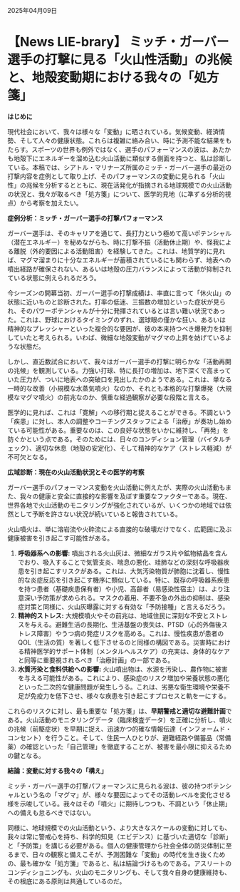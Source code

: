 2025年04月09日

# 【News LIE-brary】 ミッチ・ガーバー選手の打撃に見る「火山性活動」の兆候と、地殻変動期における我々の「処方箋」

**はじめに**

現代社会において、我々は様々な「変動」に晒されている。気候変動、経済情勢、そして人々の健康状態。これらは複雑に絡み合い、時に予測不能な結果をもたらす。スポーツの世界も例外ではなく、選手のパフォーマンスの波は、あたかも地殻下にエネルギーを溜め込む火山活動に類似する側面を持つと、私は診断している。本稿では、シアトル・マリナーズ所属のミッチ・ガーバー選手の最近の打撃内容を症例として取り上げ、そのパフォーマンスの変動に見られる「火山性」の兆候を分析するとともに、現在活発化が指摘される地球規模での火山活動の状況と、我々が取るべき「処方箋」について、医学的見地（に準ずる分析的視点）から考察を加えたい。

**症例分析：ミッチ・ガーバー選手の打撃パフォーマンス**

ガーバー選手は、そのキャリアを通じて、長打力という極めて高いポテンシャル（潜在エネルギー）を秘めながらも、時に打撃不振（活動休止期）や、怪我による離脱（外的要因による活動阻害）を経験してきた。これは、地質学的に見れば、マグマ溜まりに十分なエネルギーが蓄積されているにも関わらず、地表への噴出経路が確保されない、あるいは地殻の圧力バランスによって活動が抑制されている状態に例えられるだろう。

今シーズンの開幕当初、ガーバー選手の打撃成績は、率直に言って「休火山」の状態に近いものと診断された。打率の低迷、三振数の増加といった症状が見られ、そのパワーポテンシャルが十分に発揮されているとは言い難い状況であった。これは、野球におけるタイミングのずれ、選球眼の僅かな狂い、あるいは精神的なプレッシャーといった複合的な要因が、彼の本来持つべき爆発力を抑制していたと考えられる。いわば、微細な地殻変動がマグマの上昇を妨げているような状態だ。

しかし、直近数試合において、我々はガーバー選手の打撃に明らかな「活動再開の兆候」を観測している。力強い打球、特に長打の増加は、地下深くで高まっていた圧力が、ついに地表への突破口を見出したかのようである。これは、単なる一時的な改善（小規模な水蒸気噴火）なのか、それとも本格的な打撃爆発（大規模なマグマ噴火）の前兆なのか、慎重な経過観察が必要な段階と言える。

医学的に見れば、これは「寛解」への移行期と捉えることができる。不調という「疾患」に対し、本人の調整やコーチングスタッフによる「治療」が奏功し始めている可能性がある。重要なのは、この良好な状態をいかに維持し、「再発」を防ぐかという点である。そのためには、日々のコンディション管理（バイタルチェック）、適切な休息（地殻の安定化）、そして精神的なケア（ストレス軽減）が不可欠となる。

**広域診断：現在の火山活動状況とその医学的考察**

ガーバー選手のパフォーマンス変動を火山活動に例えたが、実際の火山活動もまた、我々の健康と安全に直接的な影響を及ぼす重要なファクターである。現在、世界各地で火山活動のモニタリングが強化されているが、いくつかの地域では依然として予断を許さない状況が続いていると報告されている。

火山噴火は、単に溶岩流や火砕流による直接的な破壊だけでなく、広範囲に及ぶ健康被害を引き起こす可能性がある。

1.  **呼吸器系への影響:** 噴出される火山灰は、微細なガラス片や鉱物結晶を含んでおり、吸入することで気管支炎、喘息の悪化、珪肺などの深刻な呼吸器疾患を引き起こすリスクがある。これは、大気汚染物質が肺胞に沈着し、慢性的な炎症反応を引き起こす機序に類似している。特に、既存の呼吸器系疾患を持つ患者（基礎疾患保有者）や小児、高齢者（易感染性宿主）は、より注意深い予防策が求められる。マスクの着用、不要不急の外出の抑制は、感染症対策と同様に、火山灰曝露に対する有効な「予防接種」と言えるだろう。
2.  **精神的ストレス:** 大規模噴火やその前兆は、地域住民に深刻な不安とストレスを与える。避難生活の長期化、生活基盤の喪失は、PTSD（心的外傷後ストレス障害）やうつ病の発症リスクを高める。これは、慢性疾患が患者のQOL（生活の質）を著しく低下させるのと同様の構図である。災害時における精神医学的サポート体制（メンタルヘルスケア）の充実は、身体的なケアと同等に重要視されるべき「治療計画」の一部である。
3.  **水質汚染と食料供給への影響:** 火山噴出物は、水源を汚染し、農作物に被害を与える可能性がある。これにより、感染症のリスク増加や栄養状態の悪化といった二次的な健康問題が発生しうる。これは、劣悪な衛生環境や栄養不足が免疫力を低下させ、様々な疾患を引き起こすプロセスと軌を一にする。

これらのリスクに対し、最も重要な「処方箋」は、**早期警戒と適切な避難計画**である。火山活動のモニタリングデータ（臨床検査データ）を正確に分析し、噴火の兆候（前駆症状）を早期に捉え、迅速かつ的確な情報伝達（インフォームド・コンセント）を行うこと。そして、住民一人ひとりが、避難経路や備蓄品（常備薬）の確認といった「自己管理」を徹底することが、被害を最小限に抑えるための鍵となる。

**結論：変動に対する我々の「構え」**

ミッチ・ガーバー選手の打撃パフォーマンスに見られる波は、彼の持つポテンシャルという名の「マグマ」が、様々な要因によってその活動レベルを変化させる様を示唆している。我々はその「噴火」に期待しつつも、不調という「休止期」への備えも怠るべきではない。

同様に、地球規模での火山活動という、より大きなスケールの変動に対しても、我々は常に警戒心を持ち、科学的知見（エビデンス）に基づいた適切な「診断」と「予防策」を講じる必要がある。個人の健康管理から社会全体の防災体制に至るまで、日々の観察と備えこそが、予測困難な「変動」の時代を生き抜くための、最も確かな「処方箋」であると、私は結論づけるものである。アスリートのコンディショニングも、火山のモニタリングも、そして我々自身の健康維持も、その根底にある原則は共通しているのだ。